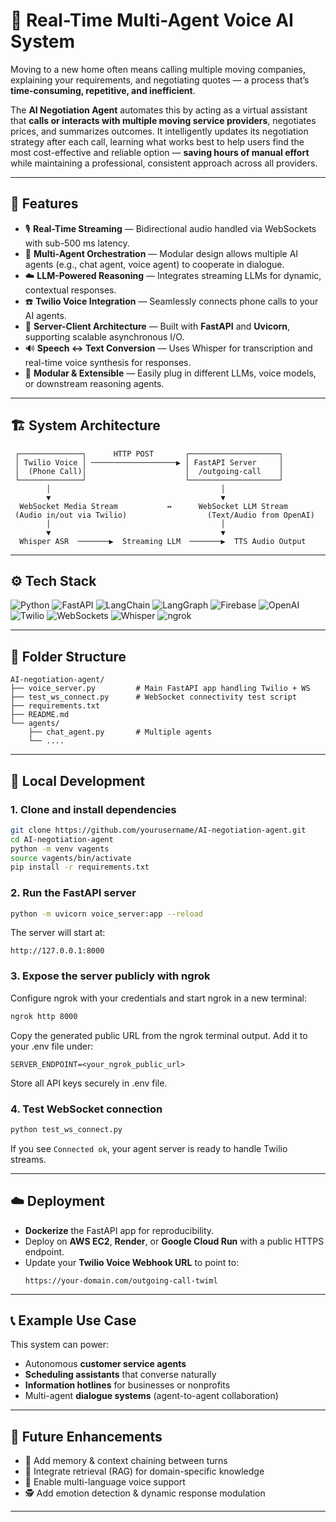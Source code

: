 # 🧠 Real-Time Multi-Agent Voice AI System

Moving to a new home often means calling multiple moving companies, explaining your requirements, and negotiating quotes — a process that’s **time-consuming, repetitive, and inefficient**. 

The **AI Negotiation Agent** automates this by acting as a virtual assistant that **calls or interacts with multiple moving service providers**, negotiates prices, and summarizes outcomes. It intelligently updates its negotiation strategy after each call, learning what works best to help users find the most cost-effective and reliable option — **saving hours of manual effort** while maintaining a professional, consistent approach across all providers.

---

## 🚀 Features

- 🎙️ **Real-Time Streaming** — Bidirectional audio handled via WebSockets with sub-500 ms latency.  
- 🤖 **Multi-Agent Orchestration** — Modular design allows multiple AI agents (e.g., chat agent, voice agent) to cooperate in dialogue.  
- ☁️ **LLM-Powered Reasoning** — Integrates streaming LLMs for dynamic, contextual responses.  
- ☎️ **Twilio Voice Integration** — Seamlessly connects phone calls to your AI agents.  
- 🧩 **Server-Client Architecture** — Built with **FastAPI** and **Uvicorn**, supporting scalable asynchronous I/O.  
- 🔊 **Speech ↔ Text Conversion** — Uses Whisper for transcription and real-time voice synthesis for responses.  
- 🧱 **Modular & Extensible** — Easily plug in different LLMs, voice models, or downstream reasoning agents.  

---

## 🏗️ System Architecture

```
 ┌──────────────┐      HTTP POST       ┌────────────────────┐
 │ Twilio Voice │ ───────────────────▶ │ FastAPI Server     │
 │  (Phone Call)│                      │  /outgoing-call    │
 └──────────────┘                      └────────────────────┘
        │                                      │
        ▼                                      ▼
  WebSocket Media Stream           ↔      WebSocket LLM Stream
 (Audio in/out via Twilio)                  (Text/Audio from OpenAI)
        │                                      │
        ▼                                      ▼
  Whisper ASR  ───────▶  Streaming LLM  ───────▶  TTS Audio Output
```

---

## ⚙️ Tech Stack

![Python](https://img.shields.io/badge/Python_3.11-3776AB?logo=python&logoColor=white)
![FastAPI](https://img.shields.io/badge/FastAPI-009688?logo=fastapi&logoColor=white)
![LangChain](https://img.shields.io/badge/LangChain-1E90FF)
![LangGraph](https://img.shields.io/badge/LangGraph-6A1B9A)
![Firebase](https://img.shields.io/badge/Firebase-FFCA28?logo=firebase&logoColor=black)
![OpenAI](https://img.shields.io/badge/OpenAI_API-412991?logo=openai&logoColor=white)
![Twilio](https://img.shields.io/badge/Twilio-FF0000?logo=twilio&logoColor=white)
![WebSockets](https://img.shields.io/badge/WebSockets-0055FF)
![Whisper](https://img.shields.io/badge/Whisper-808080)
![ngrok](https://img.shields.io/badge/ngrok-1F1F1F)


---

## 🧩 Folder Structure

```
AI-negotiation-agent/
├── voice_server.py         # Main FastAPI app handling Twilio + WS
├── test_ws_connect.py      # WebSocket connectivity test script
├── requirements.txt
├── README.md
└── agents/
    ├── chat_agent.py       # Multiple agents
    └── ....
```

---

## 🧪 Local Development

### 1. Clone and install dependencies
```bash
git clone https://github.com/yourusername/AI-negotiation-agent.git
cd AI-negotiation-agent
python -m venv vagents
source vagents/bin/activate
pip install -r requirements.txt
```

### 2. Run the FastAPI server
```bash
python -m uvicorn voice_server:app --reload
```

The server will start at:
```
http://127.0.0.1:8000
```

### 3. Expose the server publicly with ngrok
Configure ngrok with your credentials and start ngrok in a new terminal:
```bash
ngrok http 8000
```
Copy the generated public URL from the ngrok terminal output.
Add it to your .env file under:
```
SERVER_ENDPOINT=<your_ngrok_public_url>
```
Store all API keys securely in .env file.


### 4. Test WebSocket connection
```bash
python test_ws_connect.py
```
If you see `Connected ok`, your agent server is ready to handle Twilio streams.

---

## ☁️ Deployment

- **Dockerize** the FastAPI app for reproducibility.
- Deploy on **AWS EC2**, **Render**, or **Google Cloud Run** with a public HTTPS endpoint.
- Update your **Twilio Voice Webhook URL** to point to:
  ```
  https://your-domain.com/outgoing-call-twiml
  ```

---

## 📞 Example Use Case

This system can power:
- Autonomous **customer service agents**  
- **Scheduling assistants** that converse naturally  
- **Information hotlines** for businesses or nonprofits  
- Multi-agent **dialogue systems** (agent-to-agent collaboration)  

---

## 🧠 Future Enhancements

- 🔁 Add memory & context chaining between turns  
- 🧩 Integrate retrieval (RAG) for domain-specific knowledge  
- 💬 Enable multi-language voice support  
- 🕵️ Add emotion detection & dynamic response modulation  

---



